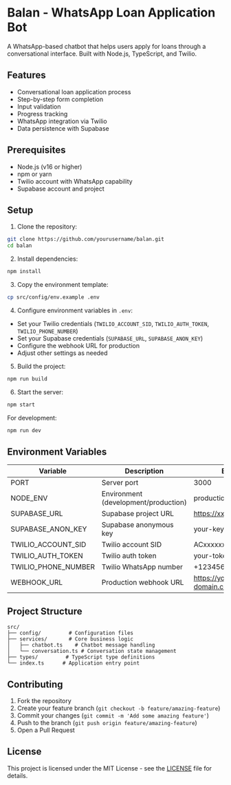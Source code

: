 # Balan - WhatsApp Loan Application Bot

A WhatsApp-based chatbot that helps users apply for loans through a conversational interface. Built with Node.js, TypeScript, and Twilio.

## Features

- Conversational loan application process
- Step-by-step form completion
- Input validation
- Progress tracking
- WhatsApp integration via Twilio
- Data persistence with Supabase

## Prerequisites

- Node.js (v16 or higher)
- npm or yarn
- Twilio account with WhatsApp capability
- Supabase account and project

## Setup

1. Clone the repository:
```bash
git clone https://github.com/yourusername/balan.git
cd balan
```

2. Install dependencies:
```bash
npm install
```

3. Copy the environment template:
```bash
cp src/config/env.example .env
```

4. Configure environment variables in `.env`:
- Set your Twilio credentials (`TWILIO_ACCOUNT_SID`, `TWILIO_AUTH_TOKEN`, `TWILIO_PHONE_NUMBER`)
- Set your Supabase credentials (`SUPABASE_URL`, `SUPABASE_ANON_KEY`)
- Configure the webhook URL for production
- Adjust other settings as needed

5. Build the project:
```bash
npm run build
```

6. Start the server:
```bash
npm start
```

For development:
```bash
npm run dev
```

## Environment Variables

| Variable | Description | Example |
|----------|-------------|---------|
| PORT | Server port | 3000 |
| NODE_ENV | Environment (development/production) | production |
| SUPABASE_URL | Supabase project URL | https://xxx.supabase.co |
| SUPABASE_ANON_KEY | Supabase anonymous key | your-key |
| TWILIO_ACCOUNT_SID | Twilio account SID | ACxxxxxxxx |
| TWILIO_AUTH_TOKEN | Twilio auth token | your-token |
| TWILIO_PHONE_NUMBER | Twilio WhatsApp number | +1234567890 |
| WEBHOOK_URL | Production webhook URL | https://your-domain.com/api/webhook |

## Project Structure

```
src/
├── config/         # Configuration files
├── services/       # Core business logic
│   ├── chatbot.ts    # Chatbot message handling
│   └── conversation.ts # Conversation state management
├── types/         # TypeScript type definitions
└── index.ts      # Application entry point
```

## Contributing

1. Fork the repository
2. Create your feature branch (`git checkout -b feature/amazing-feature`)
3. Commit your changes (`git commit -m 'Add some amazing feature'`)
4. Push to the branch (`git push origin feature/amazing-feature`)
5. Open a Pull Request

## License

This project is licensed under the MIT License - see the [LICENSE](LICENSE) file for details. 